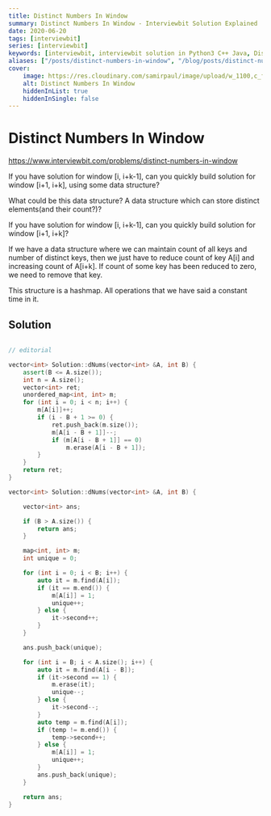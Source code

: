 ```yaml
---
title: Distinct Numbers In Window
summary: Distinct Numbers In Window - Interviewbit Solution Explained
date: 2020-06-20
tags: [interviewbit]
series: [interviewbit]
keywords: [interviewbit, interviewbit solution in Python3 C++ Java, Distinct Numbers In Window solution]
aliases: ["/posts/distinct-numbers-in-window", "/blog/posts/distinct-numbers-in-window", "/distinct-numbers-in-window"]
cover:
    image: https://res.cloudinary.com/samirpaul/image/upload/w_1100,c_fit,co_rgb:FFFFFF,l_text:Arial_70_bold:Distinct Numbers In Window - Solution Explained/problem-solving.webp
    alt: Distinct Numbers In Window
    hiddenInList: true
    hiddenInSingle: false
---
```


# Distinct Numbers In Window

https://www.interviewbit.com/problems/distinct-numbers-in-window


If you have solution for window [i, i+k-1], can you quickly build solution for window [i+1, i+k], using some data structure?

What could be this data structure? A data structure which can store distinct elements(and their count?)?



If you have solution for window [i, i+k-1], can you quickly build solution for window [i+1, i+k]?

If we have a data structure where we can maintain count of all keys and number of distinct keys, then we just have to reduce count of key A[i] and increasing count of A[i+k]. If count of some key has been reduced to zero, we need to remove that key.

This structure is a hashmap. All operations that we have said a constant time in it.

## Solution

```cpp

// editorial

vector<int> Solution::dNums(vector<int> &A, int B) {
	assert(B <= A.size());
	int n = A.size();
	vector<int> ret;
	unordered_map<int, int> m;
	for (int i = 0; i < n; i++) {
		m[A[i]]++;
		if (i - B + 1 >= 0) {
			ret.push_back(m.size());
			m[A[i - B + 1]]--;
			if (m[A[i - B + 1]] == 0)
				m.erase(A[i - B + 1]);
		}
	}
	return ret;
}

vector<int> Solution::dNums(vector<int> &A, int B) {

	vector<int> ans;

	if (B > A.size()) {
		return ans;
	}

	map<int, int> m;
	int unique = 0;

	for (int i = 0; i < B; i++) {
		auto it = m.find(A[i]);
		if (it == m.end()) {
			m[A[i]] = 1;
			unique++;
		} else {
			it->second++;
		}
	}

	ans.push_back(unique);

	for (int i = B; i < A.size(); i++) {
		auto it = m.find(A[i - B]);
		if (it->second == 1) {
			m.erase(it);
			unique--;
		} else {
			it->second--;
		}
		auto temp = m.find(A[i]);
		if (temp != m.end()) {
			temp->second++;
		} else {
			m[A[i]] = 1;
			unique++;
		}
		ans.push_back(unique);
	}

	return ans;
}
```